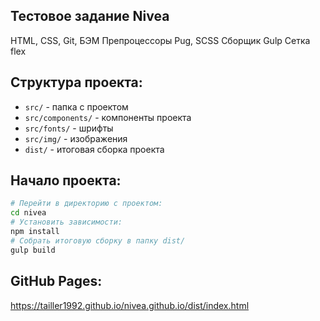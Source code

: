 ##  Тестовое задание Nivea
HTML, CSS, Git, БЭМ
Препроцессоры Pug, SCSS
Сборщик Gulp
Сетка flex

## Структура проекта:
- `src/` - папка с проектом
- `src/components/` - компоненты проекта
- `src/fonts/` - шрифты
- `src/img/` - изображения
- `dist/` - итоговая сборка проекта


## Начало проекта:
```bash
# Перейти в директорию с проектом:
cd nivea
# Установить зависимости:
npm install
# Собрать итоговую сборку в папку dist/
gulp build
```

## GitHub Pages:
https://tailler1992.github.io/nivea.github.io/dist/index.html